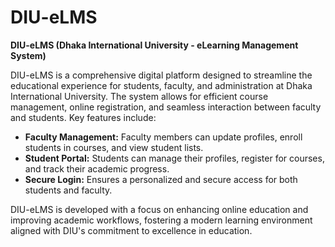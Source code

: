 # DIU-eLMS
**DIU-eLMS (Dhaka International University - eLearning Management System)**

DIU-eLMS is a comprehensive digital platform designed to streamline the educational experience for students, faculty, and administration at Dhaka International University. The system allows for efficient course management, online registration, and seamless interaction between faculty and students. Key features include:

- **Faculty Management:** Faculty members can update profiles, enroll students in courses, and view student lists.
- **Student Portal:** Students can manage their profiles, register for courses, and track their academic progress.
- **Secure Login:** Ensures a personalized and secure access for both students and faculty.

DIU-eLMS is developed with a focus on enhancing online education and improving academic workflows, fostering a modern learning environment aligned with DIU's commitment to excellence in education.
